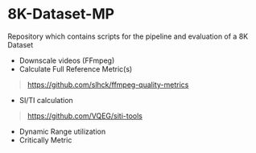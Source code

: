 # 8K-Dataset-MP
Repository which contains scripts for the pipeline and evaluation of a 8K Dataset

- Downscale videos
(FFmpeg)
- Calculate Full Reference Metric(s)
> https://github.com/slhck/ffmpeg-quality-metrics
- SI/TI calculation
> https://github.com/VQEG/siti-tools
- Dynamic Range utilization
- Critically Metric
